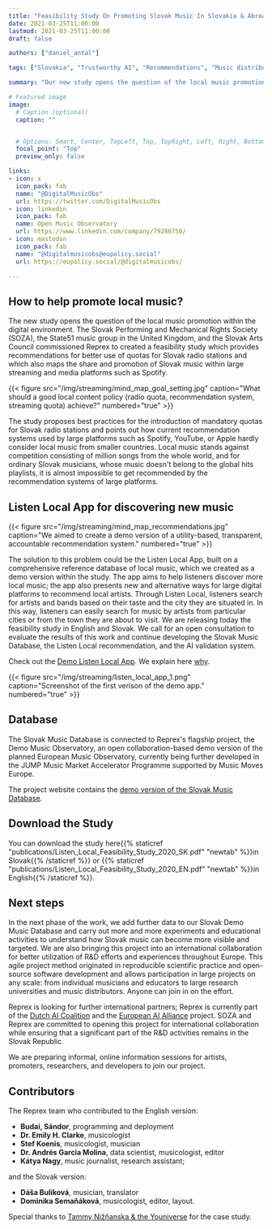 ```yaml
---
title: "Feasibility Study On Promoting Slovak Music In Slovakia & Abroad"
date: 2021-03-25T11:00:00
lastmod: 2021-03-25T11:00:00
draft: false

authors: ["daniel_antal"]

tags: ["Slovakia", "Trustworthy AI", "Recommendations", "Music distribution", "Local Content Regulation"]

summary: "Our new study opens the question of the local music promotion within the digital environment. The Slovak Performing and Mechanical Rights Society (SOZA), the State51 music group in the United Kingdom, and the Slovak Arts Council commissioned Reprex to created a feasibility study which provides recommendations for better use of quotas for Slovak radio stations and which also maps the share and promotion of Slovak music within large streaming and media platforms such as Spotify."

# Featured image
image:
  # Caption (optional)
  caption: ""


  # Options: Smart, Center, TopLeft, Top, TopRight, Left, Right, BottomLeft, Bottom, BottomRight
  focal_point: "Top"
  preview_only: false

links:
- icon: x
  icon_pack: fab
  name: "@DigitalMusicObs"
  url: https://twitter.com/DigitalMusicObs
- icon: linkedin
  icon_pack: fab
  name: Open Music Observatory
  url: https://www.linkedin.com/company/79286750/
- icon: mastodon
  icon_pack: fab
  name: "@digitalmusicobs@eupolicy.social"
  url: https://eupolicy.social/@digitalmusicobs/

---
```


## How to help promote local music?
The new study opens the question of the local music promotion within the digital environment.
The Slovak Performing and Mechanical Rights Society (SOZA), the State51 music group in the United Kingdom, and the Slovak Arts Council commissioned Reprex to created a feasibility study which provides recommendations for better use of quotas for Slovak radio stations and which also maps the share and promotion of Slovak music within large streaming and media platforms such as Spotify.

{{< figure src="/img/streaming/mind_map_goal_setting.jpg" caption="What should a good local content policy (radio quota, recommendation system, streaming quota) achieve?" numbered="true" >}}


The study proposes best practices for the introduction of mandatory quotas for Slovak radio stations and points out how current recommendation systems used by large platforms such as Spotify, YouTube, or Apple hardly consider local music from smaller countries. Local music stands against competition consisting of million songs from the whole world, and for ordinary Slovak musicians, whose music doesn't belong to the global hits playlists, it is almost impossible to get recommended by the recommendation systems of large platforms.


## Listen Local App for discovering new music

{{< figure src="/img/streaming/mind_map_recommendations.jpg" caption="We aimed to create a demo version of a utility-based, transparent, accountable recommendation system." numbered="true" >}}

The solution to this problem could be the Listen Local App, built on a comprehensive reference database of local music, which we created as a demo version within the study. The app aims to help listeners discover more local music; the app also presents new and alternative ways for large digital platforms to recommend local artists. Through Listen Local, listeners search for artists and bands based on their taste and the city they are situated in. In this way, listeners can easily search for music by artists from particular cities or from the town they are about to visit.
We are releasing today the feasibility study in English and Slovak. We call for an open consultation to evaluate the results of this work and continue developing the Slovak Music Database, the Listen Local recommendation, and the AI validation system. 

Check out the [Demo Listen Local App](https://listenlocal.community/project/demo-app/). We explain here [why](https://listenlocal.community/post/2020-11-23-alternative-recommendations/).

{{< figure src="/img/streaming/listen_local_app_1.png" caption="Screenshot of the first verison of the demo app." numbered="true" >}}

## Database

The Slovak Music Database is connected to Reprex's flagship project, the Demo Music Observatory, an open collaboration-based demo version of the planned European Music Observatory, currently being further developed in the JUMP Music Market Accelerator Programme supported by Music Moves Europe. 

The project website contains the [demo version of the Slovak Music Database](https://listenlocal.community/project/demo-sk-music-db/).

## Download the Study

You can download the study here{{% staticref "publications/Listen_Local_Feasibility_Study_2020_SK.pdf" "newtab" %}}in Slovak{{% /staticref %}} or {{% staticref "publications/Listen_Local_Feasibility_Study_2020_EN.pdf" "newtab" %}}in English{{% /staticref %}}.


##  Next steps
In the next phase of the work, we add further data to our Slovak Demo Music Database and carry out more and more experiments and educational activities to understand how Slovak music can become more visible and targeted. We are also bringing this project into an international collaboration for better utilization of R&D efforts and experiences throughout Europe. This agile project method originated in reproducible scientific practice and open-source software development and allows participation in large projects on any scale: from individual musicians and educators to large research universities and music distributors. Anyone can join in on the effort.

Reprex is looking for further international partners; Reprex is currently part of the [Dutch AI Coalition](https://reprex.nl/post/2021-02-16-nlaic/) and the [European AI Alliance](https://digital-strategy.ec.europa.eu/en/policies/european-ai-alliance) project. SOZA and Reprex are committed to opening this project for international collaboration while ensuring that a significant part of the R&D activities remains in the Slovak Republic.

We are preparing informal, online information sessions for artists, promoters, researchers, and developers to join our project. 

## Contributors 

The Reprex team who contributed to the English version:

- **Budai, Sándor**, programming and deployment
- **Dr. Emily H. Clarke**, musicologist
- **Stef Koenis**, musicologist, musician
- **Dr. Andrés Garcia Molina**, data scientist, musicologist, editor
- **Kátya Nagy**, music journalist, research assistant; 

and the Slovak version:
- **Dáša Bulíková**, musician, translator
- **Dominika Semaňáková**, musicologist, editor, layout.

Special thanks to [Tammy Nižňanska & the Youniverse](https://dataandlyrics.com/post/2020-11-30-youniverse/) for the case study.